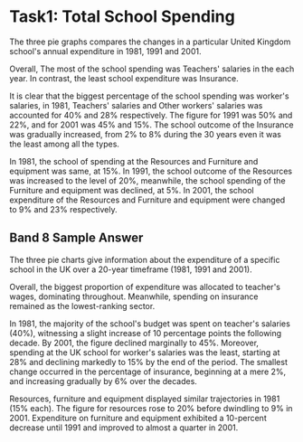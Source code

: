 # Task1: Total School Spending

The three pie graphs compares the changes in a particular United Kingdom school's annual expenditure in 1981, 1991 and 2001.

Overall, The most of the school spending was Teachers' salaries in the each year. In contrast, the least school expenditure was Insurance.

It is clear that the biggest percentage of the school spending was worker's salaries, in 1981, Teachers' salaries and Other workers' salaries was accounted for 40% and 28% respectively. The figure for 1991 was 50% and 22%, and for 2001 was 45% and 15%. The school outcome of the Insurance was gradually increased, from 2% to 8% during the 30 years even it was the least among all the types.

In 1981, the school of spending at the Resources and Furniture and equipment was same, at 15%. In 1991, the school outcome of the Resources was increased to the level of 20%, meanwhile, the school spending of the Furniture and equipment was declined, at 5%. In 2001, the school expenditure of the Resources and Furniture and equipment were changed to 9% and 23% respectively.

## Band 8 Sample Answer

The three pie charts give information about the expenditure of a specific school in the UK over a 20-year timeframe (1981, 1991 and 2001).

Overall, the biggest proportion of expenditure was allocated to teacher's wages, dominating throughout. Meanwhile, spending on insurance remained as the lowest-ranking sector.

In 1981, the majority of the school's budget was spent on teacher's salaries (40%), witnessing a slight increase of 10 percentage points the following decade. By 2001, the figure declined marginally to 45%. Moreover, spending at the UK school for worker's salaries was the least, starting at 28% and declining markedly to 15% by the end of the period. The smallest change occurred in the percentage of insurance, beginning at a mere 2%, and increasing gradually by 6% over the decades.

Resources, furniture and equipment displayed similar trajectories in 1981 (15% each). The figure for resources rose to 20% before dwindling to 9% in 2001. Expenditure on furniture and equipment exhibited a 10-percent decrease until 1991 and improved to almost a quarter in 2001.
